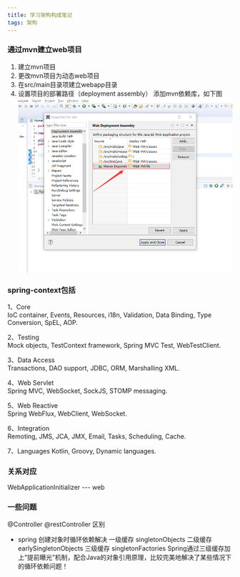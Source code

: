 ```yaml
---
title: 学习架构构成笔记 
tags: 架构
---
```

### 通过mvn建立web项目

 1. 建立mvn项目
 2. 更改mvn项目为动态web项目
 3. 在src/main目录项建立webapp目录
 4. 设置项目的部署路径（deployment assembly）
添加mvn依赖库，如下图
![enter description here][1]

### spring-context包括
1、Core	
IoC container, Events, Resources, i18n, Validation, Data Binding, Type Conversion, SpEL, AOP.

2、Testing	
Mock objects, TestContext framework, Spring MVC Test, WebTestClient.

3、Data Access	
Transactions, DAO support, JDBC, ORM, Marshalling XML.

4、Web Servlet	
Spring MVC, WebSocket, SockJS, STOMP messaging.

5、Web Reactive	
Spring WebFlux, WebClient, WebSocket.

6、Integration	
Remoting, JMS, JCA, JMX, Email, Tasks, Scheduling, Cache.

7、Languages	
Kotlin, Groovy, Dynamic languages.
### 关系对应
WebApplicationInitializer --- web

### 一些问题
@Controller @restController 区别

 - spring 创建对象时循环依赖解决
一级缓存 singletonObjects
二级缓存 earlySingletonObjects
三级缓存 singletonFactories
Spring通过三级缓存加上“提前曝光”机制，配合Java的对象引用原理，比较完美地解决了某些情况下的循环依赖问题！




  [1]: ./images/deployment.png "deployment"